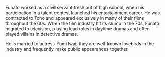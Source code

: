 <!-- Jun Funato -->

Funato worked as a civil servant fresh out of high school, when his participation in a talent contest launched his entertainment career. He was contracted to Toho and appeared exclusively in many of their films throughout the 60s. When the film industry hit its slump in the 70s, Funato migrated to television, playing lead roles in daytime dramas and often played villains in detective dramas.

He is married to actress Yumi Iwai; they are well-known lovebirds in the industry and frequently make public appearances together.